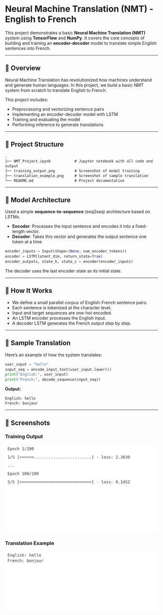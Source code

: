 # Neural Machine Translation (NMT) - English to French 

This project demonstrates a basic **Neural Machine Translation (NMT)** system using **TensorFlow** and **NumPy**. It covers the core concepts of building and training an **encoder-decoder** model to translate simple English sentences into French.

---

## 📖 Overview

Neural Machine Translation has revolutionized how machines understand and generate human languages. In this project, we build a basic NMT system from scratch to translate English to French.

This project includes:
- Preprocessing and vectorizing sentence pairs
- Implementing an encoder-decoder model with LSTM
- Training and evaluating the model
- Performing inference to generate translations

---

## 📁 Project Structure

```
.
├── NMT_Project.ipynb           # Jupyter notebook with all code and output
├── training_output.png         # Screenshot of model training
├── translation_example.png     # Screenshot of sample translation
└── README.md                   # Project documentation
```

---

## 🧠 Model Architecture

Used a simple **sequence-to-sequence** (seq2seq) architecture based on LSTMs.

- **Encoder**: Processes the input sentence and encodes it into a fixed-length vector.
- **Decoder**: Takes this vector and generates the output sentence one token at a time.

```python
encoder_inputs = Input(shape=(None, num_encoder_tokens))
encoder = LSTM(latent_dim, return_state=True)
encoder_outputs, state_h, state_c = encoder(encoder_inputs)
```

The decoder uses the last encoder state as its initial state.

---



## 🚀 How It Works

- We define a small parallel corpus of English-French sentence pairs.
- Each sentence is tokenized at the character level.
- Input and target sequences are one-hot encoded.
- An LSTM encoder processes the English input.
- A decoder LSTM generates the French output step by step.

---

## 💬 Sample Translation

Here’s an example of how the system translates:

```python
user_input = "hello"
input_seq = encode_input_text(user_input.lower())
print("English:", user_input)
print("French:", decode_sequence(input_seq))
```

**Output:**
```
English: hello
French: bonjour
```

---

## 📸 Screenshots

### Training Output
![Training Output](training_output.png)

### Translation Example
![Translation Example](translation_example.png)





